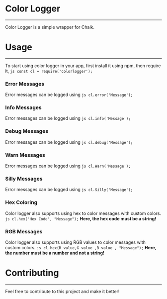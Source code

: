 # Color Logger

---

Color Logger is a simple wrapper for Chalk.

# Usage
---
To start using color logger in your app, first install it using npm, then require it,
```js const cl = require('colorlogger');```

### Error Messages
Error messages can be logged using ```js cl.error('Message');```
### Info Messages
Error messages can be logged using ```js cl.info('Message');```
### Debug Messages
Error messages can be logged using ```js cl.debug('Message');```
### Warn Messages
Error messages can be logged using ```js cl.Warn('Message');```
### Silly Messages
Error messages can be logged using ```js cl.Silly('Message');```
### Hex Coloring
Color logger also supports using hex to color messages with custom colors.
```js cl.hex("Hex Code", "Message");```
**Here, the hex code must be a string!**
### RGB Messages
Color logger also supports using RGB values to color messages with custom colors.
```js cl.hex(R value,G value ,B value , "Message");```
**Here, the number must be a number and not a string!**

# Contributing
---
Feel free to contribute to this project and make it better!
